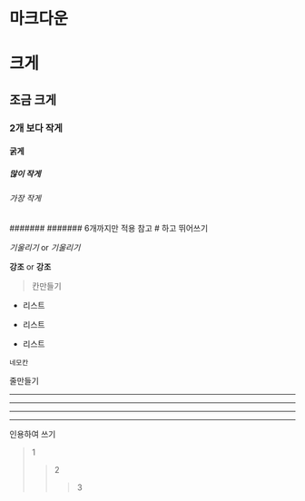 # 마크다운

# 크게
## 조금 크게
### 2개 보다 작게
#### 굵게
##### 많이 작게 
###### 가장 작게
####### ####### 6개까지만 적용
참고 # 하고 뛰어쓰기


*기울리기* or _기울리기_

**강조** or __강조__

> 칸만들기

- 리스트
* 리스트
+ 리스트

`네모칸`

줄만들기
* * *
***
*****
- - -

 인용하여 쓰기

>1
>	>2
>	>	>3
